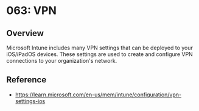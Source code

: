 # 063: VPN

## Overview
Microsoft Intune includes many VPN settings that can be deployed to your iOS/iPadOS devices. These settings are used to create and configure VPN connections to your organization's network.



## Reference

* https://learn.microsoft.com/en-us/mem/intune/configuration/vpn-settings-ios

